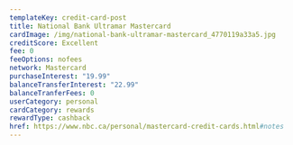 ```yaml
---
templateKey: credit-card-post
title: National Bank Ultramar Mastercard
cardImage: /img/national-bank-ultramar-mastercard_4770119a33a5.jpg
creditScore: Excellent
fee: 0
feeOptions: nofees
network: Mastercard
purchaseInterest: "19.99"
balanceTransferInterest: "22.99"
balanceTranferFees: 0
userCategory: personal
cardCategory: rewards
rewardType: cashback
href: https://www.nbc.ca/personal/mastercard-credit-cards.html#notes
---
```

